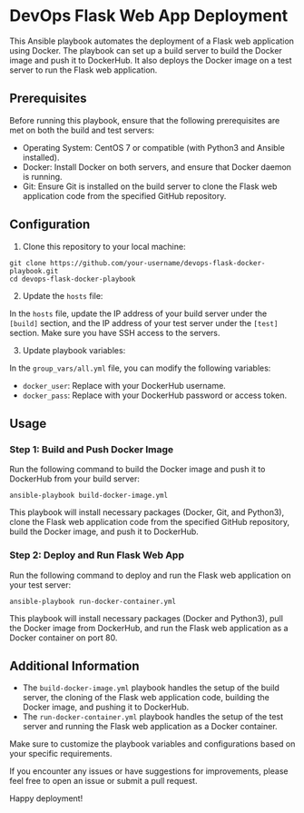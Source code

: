 # DevOps Flask Web App Deployment

This Ansible playbook automates the deployment of a Flask web application using Docker. The playbook can set up a build server to build the Docker image and push it to DockerHub. It also deploys the Docker image on a test server to run the Flask web application.

## Prerequisites

Before running this playbook, ensure that the following prerequisites are met on both the build and test servers:

- Operating System: CentOS 7 or compatible (with Python3 and Ansible installed).
- Docker: Install Docker on both servers, and ensure that Docker daemon is running.
- Git: Ensure Git is installed on the build server to clone the Flask web application code from the specified GitHub repository.

## Configuration

1. Clone this repository to your local machine:

```
git clone https://github.com/your-username/devops-flask-docker-playbook.git
cd devops-flask-docker-playbook
```

2. Update the `hosts` file:

In the `hosts` file, update the IP address of your build server under the `[build]` section, and the IP address of your test server under the `[test]` section. Make sure you have SSH access to the servers.

3. Update playbook variables:

In the `group_vars/all.yml` file, you can modify the following variables:

- `docker_user`: Replace with your DockerHub username.
- `docker_pass`: Replace with your DockerHub password or access token.

## Usage

### Step 1: Build and Push Docker Image

Run the following command to build the Docker image and push it to DockerHub from your build server:

```
ansible-playbook build-docker-image.yml
```

This playbook will install necessary packages (Docker, Git, and Python3), clone the Flask web application code from the specified GitHub repository, build the Docker image, and push it to DockerHub.

### Step 2: Deploy and Run Flask Web App

Run the following command to deploy and run the Flask web application on your test server:

```
ansible-playbook run-docker-container.yml
```

This playbook will install necessary packages (Docker and Python3), pull the Docker image from DockerHub, and run the Flask web application as a Docker container on port 80.

## Additional Information

- The `build-docker-image.yml` playbook handles the setup of the build server, the cloning of the Flask web application code, building the Docker image, and pushing it to DockerHub.
- The `run-docker-container.yml` playbook handles the setup of the test server and running the Flask web application as a Docker container.

Make sure to customize the playbook variables and configurations based on your specific requirements.

If you encounter any issues or have suggestions for improvements, please feel free to open an issue or submit a pull request.

Happy deployment!
